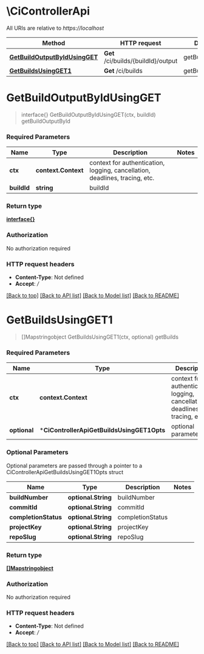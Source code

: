 # \CiControllerApi

All URIs are relative to *https://localhost*

Method | HTTP request | Description
------------- | ------------- | -------------
[**GetBuildOutputByIdUsingGET**](CiControllerApi.md#GetBuildOutputByIdUsingGET) | **Get** /ci/builds/{buildId}/output | getBuildOutputById
[**GetBuildsUsingGET1**](CiControllerApi.md#GetBuildsUsingGET1) | **Get** /ci/builds | getBuilds


# **GetBuildOutputByIdUsingGET**
> interface{} GetBuildOutputByIdUsingGET(ctx, buildId)
getBuildOutputById

### Required Parameters

Name | Type | Description  | Notes
------------- | ------------- | ------------- | -------------
 **ctx** | **context.Context** | context for authentication, logging, cancellation, deadlines, tracing, etc.
  **buildId** | **string**| buildId | 

### Return type

[**interface{}**](interface{}.md)

### Authorization

No authorization required

### HTTP request headers

 - **Content-Type**: Not defined
 - **Accept**: */*

[[Back to top]](#) [[Back to API list]](../README.md#documentation-for-api-endpoints) [[Back to Model list]](../README.md#documentation-for-models) [[Back to README]](../README.md)

# **GetBuildsUsingGET1**
> []Mapstringobject GetBuildsUsingGET1(ctx, optional)
getBuilds

### Required Parameters

Name | Type | Description  | Notes
------------- | ------------- | ------------- | -------------
 **ctx** | **context.Context** | context for authentication, logging, cancellation, deadlines, tracing, etc.
 **optional** | ***CiControllerApiGetBuildsUsingGET1Opts** | optional parameters | nil if no parameters

### Optional Parameters
Optional parameters are passed through a pointer to a CiControllerApiGetBuildsUsingGET1Opts struct

Name | Type | Description  | Notes
------------- | ------------- | ------------- | -------------
 **buildNumber** | **optional.String**| buildNumber | 
 **commitId** | **optional.String**| commitId | 
 **completionStatus** | **optional.String**| completionStatus | 
 **projectKey** | **optional.String**| projectKey | 
 **repoSlug** | **optional.String**| repoSlug | 

### Return type

[**[]Mapstringobject**](MapÂ«string,objectÂ».md)

### Authorization

No authorization required

### HTTP request headers

 - **Content-Type**: Not defined
 - **Accept**: */*

[[Back to top]](#) [[Back to API list]](../README.md#documentation-for-api-endpoints) [[Back to Model list]](../README.md#documentation-for-models) [[Back to README]](../README.md)

